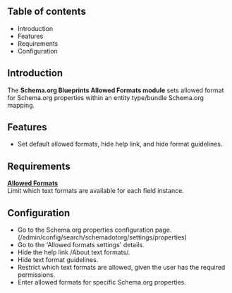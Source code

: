 Table of contents
-----------------

* Introduction
* Features
* Requirements
* Configuration


Introduction
------------

The **Schema.org Blueprints Allowed Formats module** sets allowed format
for Schema.org properties within an entity type/bundle Schema.org mapping.


Features
--------

- Set default allowed formats, hide help link, and hide format guidelines.


Requirements
------------

**[Allowed Formats](https://www.drupal.org/project/allowed_formats)**  
Limit which text formats are available for each field instance.


Configuration
-------------

- Go to the Schema.org properties configuration page.
  (/admin/config/search/schemadotorg/settings/properties)
- Go to the 'Allowed formats settings' details.
- Hide the help link /About text formats/.
- Hide text format guidelines.
- Restrict which text formats are allowed, given the user has the required permissions.
- Enter allowed formats for specific Schema.org properties.
